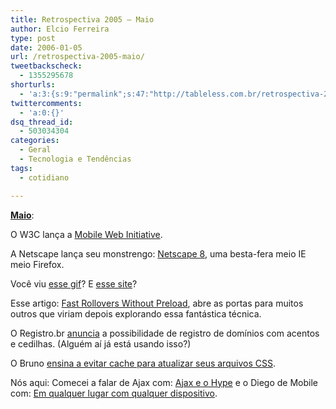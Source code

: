 ```yaml
---
title: Retrospectiva 2005 – Maio
author: Elcio Ferreira
type: post
date: 2006-01-05
url: /retrospectiva-2005-maio/
tweetbackscheck:
  - 1355295678
shorturls:
  - 'a:3:{s:9:"permalink";s:47:"http://tableless.com.br/retrospectiva-2005-maio";s:7:"tinyurl";s:26:"http://tinyurl.com/3bg46u7";s:4:"isgd";s:19:"http://is.gd/dt0sy9";}'
twittercomments:
  - 'a:0:{}'
dsq_thread_id:
  - 503034304
categories:
  - Geral
  - Tecnologia e Tendências
tags:
  - cotidiano

---
```

**[Maio][1]**:

O W3C lança a [Mobile Web Initiative][2].

A Netscape lança seu monstrengo: [Netscape 8][3], uma besta-fera meio IE meio Firefox.

Você viu [esse gif][4]? E [esse site][5]?

Esse artigo:  [Fast Rollovers Without Preload][6], abre as portas para muitos outros que viriam depois explorando essa fantástica técnica.

O Registro.br [anuncia][7] a possibilidade de registro de domínios com acentos e cedilhas. (Alguém aí já está usando isso?)

O Bruno [ensina a evitar cache para atualizar seus arquivos CSS][8].

Nós aqui: Comecei a falar de Ajax com: [Ajax e o Hype][9] e o Diego de Mobile com: [Em qualquer lugar com qualquer dispositivo][10].

 [1]: http://tableless.com.br/2005/05/
 [2]: http://www.w3.org/Mobile/
 [3]: http://browser.netscape.com/ns8/
 [4]: http://mboffin.com/stuff/designline-openair.gif
 [5]: http://www.trovster.com/desktop/desktop/
 [6]: http://wellstyled.com/css-nopreload-rollovers.html
 [7]: http://registro.br/anuncios/20050504.html
 [8]: http://brunotorres.net/2005/05/30/evitando-caching-css
 [9]: http://blog.elcio.com.br/ajax_e_o_hype/
 [10]: http://tableless.com.br/em_qualquer_lugar_com_qualquer_dispositivo
